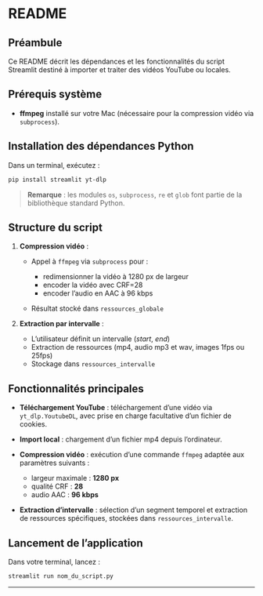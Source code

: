 # README

## Préambule

Ce README décrit les dépendances et les fonctionnalités du script Streamlit destiné à importer et traiter des vidéos YouTube ou locales.

## Prérequis système

* **ffmpeg** installé sur votre Mac (nécessaire pour la compression vidéo via `subprocess`).

## Installation des dépendances Python

Dans un terminal, exécutez :

```bash
pip install streamlit yt-dlp
```

> **Remarque** : les modules `os`, `subprocess`, `re` et `glob` font partie de la bibliothèque standard Python.


## Structure du script

1. **Compression vidéo** :

   * Appel à `ffmpeg` via `subprocess` pour :

     * redimensionner la vidéo à 1280 px de largeur
     * encoder la vidéo avec CRF=28
     * encoder l’audio en AAC à 96 kbps
   * Résultat stocké dans `ressources_globale`
     
2. **Extraction par intervalle** :

   * L’utilisateur définit un intervalle (*start*, *end*)
   * Extraction de ressources (mp4, audio mp3 et wav, images 1fps ou 25fps)
   * Stockage dans `ressources_intervalle`

## Fonctionnalités principales

* **Téléchargement YouTube** : téléchargement d’une vidéo via `yt_dlp.YoutubeDL`, avec prise en charge facultative d’un fichier de cookies.
* **Import local** : chargement d’un fichier mp4 depuis l’ordinateur.
* **Compression vidéo** : exécution d’une commande `ffmpeg` adaptée aux paramètres suivants :

  * largeur maximale : **1280 px**
  * qualité CRF : **28**
  * audio AAC : **96 kbps**
* **Extraction d’intervalle** : sélection d’un segment temporel et extraction de ressources spécifiques, stockées dans `ressources_intervalle`.

## Lancement de l’application

Dans votre terminal, lancez :

```bash
streamlit run nom_du_script.py
```

---
